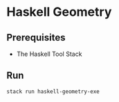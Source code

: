 # Haskell Geometry

## Prerequisites

- The Haskell Tool Stack

## Run

```bash
stack run haskell-geometry-exe
```
